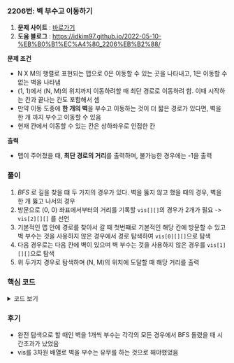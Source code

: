 ### 2206번: 벽 부수고 이동하기

1. **문제 사이트** : [바로가기](https://www.acmicpc.net/problem/2206)
2. **도움 블로그** : https://idkim97.github.io/2022-05-10-%EB%B0%B1%EC%A4%80_2206%EB%B2%88/

**문제 조건**
- N X M의 행렬로 표현되는 맵으로 0은 이동할 수 있는 곳을 나타내고, 1은 이동할 수 없는 벽을 나타냄
- (1, 1)에서 (N, M)의 위치까지 이동하려할 때 최단 경로로 이동하려 함. 이때 시작하는 칸과 끝나는 칸도 포함해서 셈
- 만약 이동 도중에 **한 개의 벽**을 부수고 이동하는 것이 더 짧은 경로가 있다면, 벽을 한 개 까지 부수고 이동할 수 있음
- 현재 칸에서 이동할 수 있는 칸은 상하좌우로 인접한 칸

**출력**  
- 맵이 주어졌을 때, **최단 경로의 거리**를 출력하며, 불가능한 경우에는 -1을 출력

### 풀이
1. _BFS_ 로 길을 찾을 떄 두 가지의 경우가 있다. 벽을 뚫지 않고 했을 때의 경우, 벽을 한 개 뚫고 나서의 경우
2. 방문으로 (0, 0) 좌표에서부터의 거리를 기록할 `vis[][]`의 경우가 2개가 필요 -> `vis[2][][]` 를 선언
3. 기본적인 맵 안에 경로를 찾아서 갈 때 첫번쨰로 기본적인 해당 칸에 방문할 수 있고 벽 부수는 것을 사용하지 않은 경우에서 경로 탐색하여 `vis[0][][]`으로 탐색
4. 다음 경우로는 다음 칸에 벽이 있으며 벽 부수는 것을 사용하지 않은 경우를 `vis[1][][]`으로 탐색
5. 위 두가지 경우로 탐색하며 (N, M)의 위치에 도달할 때 해당 거리를 출력

### 핵심 코드

<details>
<summary>코드 보기</summary>

```cpp
int bfs() {
    queue<pair<pair<int, int>, int> > Q;
    Q.push({{0, 0}, 0});
    vis[0][0][0] = 1;
    
    while(!Q.empty()) {
        pair<pair<int, int>, int> cur = Q.front(); Q.pop();
        
        if(cur.X.X == n - 1 && cur.X.Y == m - 1) return vis[cur.Y][cur.X.X][cur.X.Y];
        
        for(int i = 0; i < 4; i++) {
            int nx = cur.X.X + dx[i];
            int ny = cur.X.Y + dy[i];
            if(nx < 0 || nx >= n || ny < 0 || ny >= m) continue;
            if(map[nx][ny] == 0 && vis[cur.Y][nx][ny] == 0) {
                vis[cur.Y][nx][ny] = vis[cur.Y][cur.X.X][cur.X.Y] + 1;
                Q.push({{nx, ny}, cur.Y});
            }
            if(map[nx][ny] == 1 && cur.Y == 0) {
                vis[cur.Y + 1][nx][ny] = vis[cur.Y][cur.X.X][cur.X.Y] + 1;
                Q.push({{nx, ny}, cur.Y + 1});
            }
        }
    }
    
    return -1;
}
```
- `Q`를 선언하여 담은 값은 **<<좌표>, 벽 부수기의 유무>**을 나타냄
- 좌표 값이 `n - 1`, `m - 1`일 때의 해당 거리를 출력 _(문제는 (1, 1) -> (N, M)이지만 코드상으론 (0, 0) -> (N-1, M-1)이므로)_
- 탐색할 4방향을 `nx`, `ny`로 지정한 후에 맵 안인지 확인
- 탐색할 다음 칸이 0이고, 아직 탐색하지 않은 칸이면은 현재 거리 + 1 한 값으로 다음 방문 칸에 값을 저장후, `Q`에 추가
- 만일, 다음 칸이 1인 벽이고, 벽 부수기를 사용하지 않았으면 `vis[][][]` 값에 벽 사용 다음 방문에 현재 거리 + 1 한 값을 저장
- `Q`에 다음 칸과 벽 사용한 것을 추가
- 만일, 모든 탐색을 진행했지만, 도달해야 할 마지막 칸에 못했다면 -1을 반환
</details>

### 후기
- 완전 탐색으로 할 때인 벽을 1개씩 부수는 각각의 모든 경우에서 BFS 돌렸을 때 시간초과가 났었음
- vis를 3차원 배열로 벽을 부수는 유무를 하는 것으로 해야했었음
